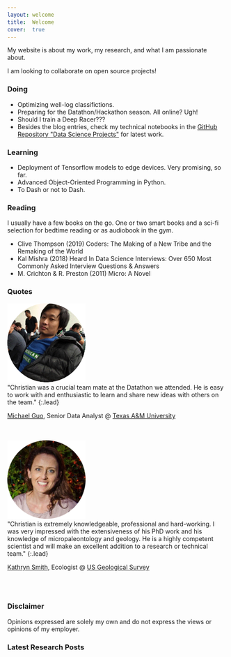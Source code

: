 ```yaml
---
layout: welcome
title:  Welcome
cover:  true
---
```


My website is about my work, my research, and what I am passionate about.

I am looking to collaborate on open source projects!


### Doing

- Optimizing well-log classifictions.
- Preparing for the Datathon/Hackathon season. All online? Ugh!
- Should I train a Deep Racer???
- Besides the blog entries, check my technical notebooks in the <a href="https://github.com/ChristianHallerX/DataScienceProjects" target="_blank">GitHub Repository "Data Science Projects"</a> for latest work.
	
	
### Learning

- Deployment of Tensorflow models to edge devices. Very promising, so far.
- Advanced Object-Oriented Programming in Python.
- To Dash or not to Dash.


### Reading

I usually have a few books on the go. One or two smart books and a sci-fi selection for bedtime reading or as audiobook in the gym.

- Clive Thompson (2019) Coders: The Making of a New Tribe and the Remaking of the World
- Kal Mishra (2018) Heard In Data Science Interviews: Over 650 Most Commonly Asked Interview Questions & Answers
- M. Crichton & R. Preston (2011) Micro: A Novel


### Quotes

<img src="/assets/img/testimonials/mg_round.png" alt="Michael Guo" style="width:180px">
<br>
"Christian was a crucial team mate at the Datathon we attended.
He is easy to work with and enthusiastic to learn and share new ideas with others on the team."
{:.lead}

<a href="https://www.linkedin.com/in/michael-guo-2850825a/" target="_blank">Michael Guo</a>, Senior Data Analyst @ <a href="https://www.tamu.edu/" target="_blank">Texas A&M University</a>

<br>
<br>

<img src="/assets/img/testimonials/ks_round.png" alt="Kathryn Smith" style="width:180px">
<br>
"Christian is extremely knowledgeable, professional and hard-working.
I was very impressed with the extensiveness of his PhD work and his knowledge of micropaleontology and geology.
He is a highly competent scientist and will make an excellent addition to a research or technical team."
{:.lead}

<a href="https://www.linkedin.com/in/kathryn-smith-9465ab84/" target="_blank">Kathryn Smith</a>, Ecologist @ <a href="https://www.usgs.gov/" target="_blank">US Geological Survey</a>

<br>
<br>

### Disclaimer

Opinions expressed are solely my own and do not express the views or opinions of my employer.

### Latest Research Posts
<!--posts-->